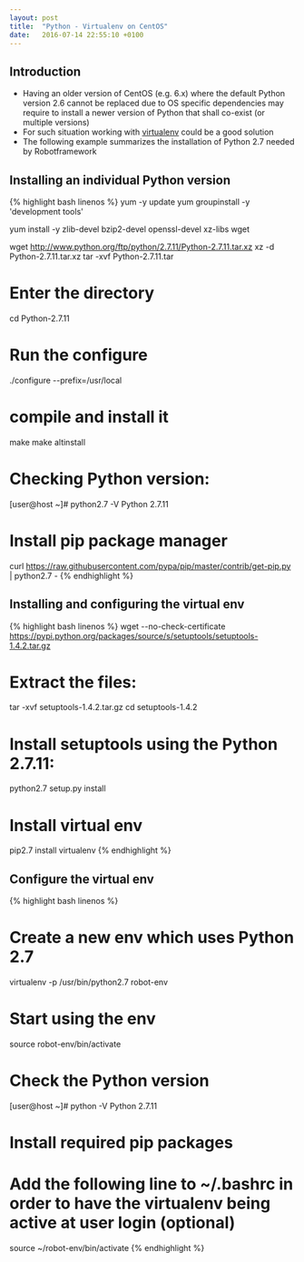 ```yaml
---
layout: post
title:  "Python - Virtualenv on CentOS"
date:   2016-07-14 22:55:10 +0100
---
```


## Introduction

* Having an older version of CentOS (e.g. 6.x) where the default Python version 2.6 cannot be replaced due to OS specific dependencies may require to install a newer version of Python that shall co-exist (or multiple versions)
* For such situation working with [virtualenv](https://virtualenv.pypa.io/en/stable/) could be a good solution
* The following example summarizes the installation of Python 2.7 needed by Robotframework

## Installing an individual Python version

{% highlight bash linenos %}
yum -y update
yum groupinstall -y 'development tools'

yum install -y zlib-devel bzip2-devel openssl-devel xz-libs wget

wget http://www.python.org/ftp/python/2.7.11/Python-2.7.11.tar.xz
xz -d Python-2.7.11.tar.xz
tar -xvf Python-2.7.11.tar

# Enter the directory
cd Python-2.7.11

# Run the configure
./configure --prefix=/usr/local

# compile and install it
make
make altinstall

# Checking Python version:
[user@host ~]# python2.7 -V
Python 2.7.11

# Install pip package manager
curl https://raw.githubusercontent.com/pypa/pip/master/contrib/get-pip.py | python2.7 -
{% endhighlight %}

## Installing and configuring the virtual env

{% highlight bash linenos %}
wget --no-check-certificate https://pypi.python.org/packages/source/s/setuptools/setuptools-1.4.2.tar.gz

# Extract the files:
tar -xvf setuptools-1.4.2.tar.gz
cd setuptools-1.4.2

# Install setuptools using the Python 2.7.11:
python2.7 setup.py install

# Install virtual env
pip2.7 install virtualenv
{% endhighlight %}

## Configure the virtual env

{% highlight bash linenos %}
# Create a new env which uses Python 2.7
virtualenv -p /usr/bin/python2.7 robot-env

# Start using the env
source robot-env/bin/activate

# Check the Python version
[user@host ~]# python -V
Python 2.7.11

# Install required pip packages

# Add the following line to ~/.bashrc in order to have the virtualenv being active at user login (optional)
source ~/robot-env/bin/activate
{% endhighlight %}
